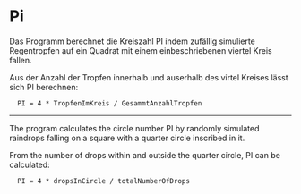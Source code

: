 # Pi

Das Programm berechnet die Kreiszahl PI indem zufällig simulierte Regentropfen
auf ein Quadrat mit einem einbeschriebenen viertel Kreis fallen.

Aus der Anzahl der Tropfen innerhalb und auserhalb des virtel Kreises lässt sich PI berechnen:

      PI = 4 * TropfenImKreis / GesammtAnzahlTropfen

---------------------------------------------------------------------------------------------------------------------

The program calculates the circle number PI by randomly simulated raindrops
falling on a square with a quarter circle inscribed in it.

From the number of drops within and outside the quarter circle, PI can be calculated:

      PI = 4 * dropsInCircle / totalNumberOfDrops
